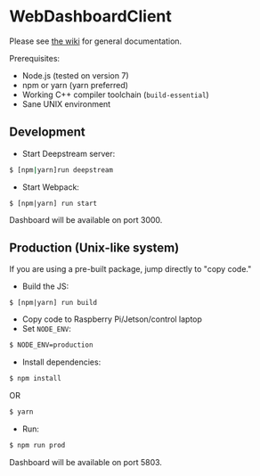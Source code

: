 WebDashboardClient
===

Please see [the wiki](https://github.com/Stormgears-FRC-5422/WebDashboardClient/wiki) for general documentation.

Prerequisites:
* Node.js (tested on version 7)
* npm or yarn (yarn preferred)
* Working C++ compiler toolchain (`build-essential`)
* Sane UNIX environment

## Development
- Start Deepstream server:
```bash
$ [npm|yarn]run deepstream
```
- Start Webpack:
```
$ [npm|yarn] run start
```

Dashboard will be available on port 3000.

## Production (Unix-like system)
If you are using a pre-built package, jump directly to "copy code."

- Build the JS:
```
$ [npm|yarn] run build
```
- Copy code to Raspberry Pi/Jetson/control laptop
- Set `NODE_ENV`:
```bash
$ NODE_ENV=production
```
- Install dependencies:
```bash
$ npm install
```
OR
```bash
$ yarn
```
- Run:
```bash
$ npm run prod
```

Dashboard will be available on port 5803.
